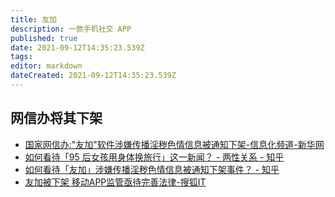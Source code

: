 ```yaml
---
title: 友加
description: 一款手机社交 APP
published: true
date: 2021-09-12T14:35:23.539Z
tags: 
editor: markdown
dateCreated: 2021-09-12T14:35:23.539Z
---
```


## 网信办将其下架

+ [国家网信办:"友加"软件涉嫌传播淫秽色情信息被通知下架-信息化频道-新华网](https://web.archive.org/web/20141101063129/http://news.xinhuanet.com/info/2014-10/28/c_133748764.htm)
+ [如何看待「95 后女孩用身体换旅行」这一新闻？ - 两性关系 - 知乎](https://web.archive.org/web/20150516021135mp_/http://www.zhihu.com/question/26191178)
+ [如何看待「友加」涉嫌传播淫秽色情信息被通知下架事件？ - 知乎](https://web.archive.org/web/20210912060826/https://www.zhihu.com/question/26379150)
+ [友加被下架 移动APP监管亟待完善法律-搜狐IT](https://web.archive.org/web/20210912060852/https://it.sohu.com/20141030/n405596512.shtml)
